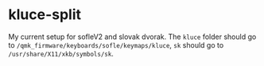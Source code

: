 # kluce-split

My current setup for sofleV2 and slovak dvorak. 
The `kluce` folder should go to `/qmk_firmware/keyboards/sofle/keymaps/kluce`, `sk` should go to `/usr/share/X11/xkb/symbols/sk`.
